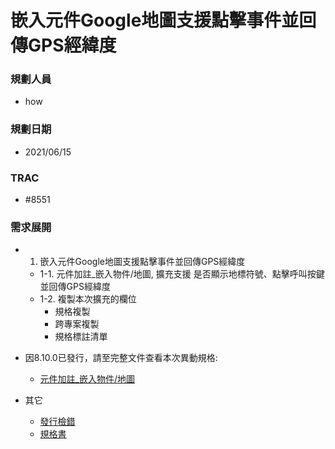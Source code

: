 # 嵌入元件Google地圖支援點擊事件並回傳GPS經緯度

### <div id="user">規劃人員</div>
* how

### <div id="updatedate">規劃日期</div>
* 2021/06/15

### <div id="trac">TRAC</div>
* #8551

### <div id="requirement">需求展開</div>
* 1. 嵌入元件Google地圖支援點擊事件並回傳GPS經緯度
    * 1-1. 元件加註_嵌入物件/地圖, 擴充支援 是否顯示地標符號、點擊呼叫按鍵並回傳GPS經緯度
    * 1-2. 複製本次擴充的欄位
        * 規格複製
        * 跨專案複製
        * 規格標註清單
	
* 因8.10.0已發行，請至完整文件查看本次異動規格:
    * [元件加註_嵌入物件/地圖][link_map]

* 其它
    * [發行檢錯](UnitDetection.md)
    * [規格書](Specification.md)

[link_map]:../../../IDE/Specification/OADisplayEmbed/MAP.md "元件加註_嵌入物件/地圖"	